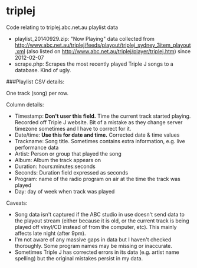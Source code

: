 triplej
=======

Code relating to triplej.abc.net.au playlist data

* playlist_20140929.zip: "Now Playing" data collected from http://www.abc.net.au/triplej/feeds/playout/triplej_sydney_3item_playout.xml (also listed on http://www.abc.net.au/triplej/player/triplej.htm) since 2012-02-07  
* scrape.php: Scrapes the most recently played Triple J songs to a database. Kind of ugly.

###Playlist CSV details:

One track (song) per row.

Column details:

* Timestamp: **Don't user this field.** Time the current track started playing. Recorded off Triple J website. Bit of a mistake as they change server timezone sometimes and I have to correct for it.
* Date/time: **Use this for date and time.** Corrected date & time values
* Trackname: Song title. Sometimes contains extra information, e.g. live performance data
* Artist: Person or group that played the song
* Album: Album the track appears on
* Duration: hours:minutes:seconds
* Seconds: Duration field expressed as seconds
* Program: name of the radio program on air at the time the track was played
* Day: day of week when track was played

Caveats:

* Song data isn't captured if the ABC studio in use doesn't send data to the playout stream (either because it is old, or the current track is being played off vinyl/CD instead of from the computer, etc). This mainly affects late night (after 9pm).
* I'm not aware of any massive gaps in data but I haven't checked thoroughly. Some program names may be missing or inaccurate.
* Sometimes Triple J has corrected errors in its data (e.g. artist name spelling) but the original mistakes persist in my data.

